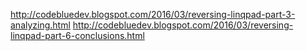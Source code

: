 http://codebluedev.blogspot.com/2016/03/reversing-linqpad-part-3-analyzing.html
http://codebluedev.blogspot.com/2016/03/reversing-linqpad-part-6-conclusions.html